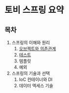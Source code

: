 토비 스프링 요약
=====
## 목차
1. 스프링의 이해와 원리
	1. [오브젝트와 의존관계](docs/v1_ch1.md)
	2. [테스트](docs/v1_ch2.md)
	3. 템플릿
	4. 예외
2. 스프링의 기술과 선택
	1. IoC 컨테이너와 DI
	2. 데이터 엑세스 기술